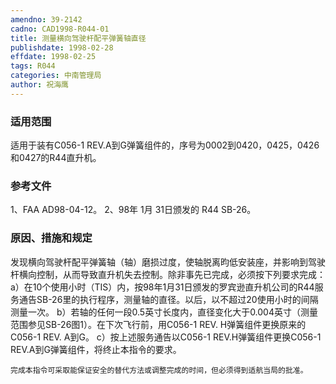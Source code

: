 ```yaml
---
amendno: 39-2142
cadno: CAD1998-R044-01
title: 测量横向驾驶杆配平弹簧轴直径
publishdate: 1998-02-28
effdate: 1998-02-25
tags: R044
categories: 中南管理局
author: 祝海鹰
---
```


### 适用范围 
适用于装有C056-1 REV.A到G弹簧组件的，序号为0002到0420，0425，0426和0427的R44直升机。

<!--more-->
### 参考文件
1、FAA AD98-04-12。
 2、98年 1月 31日颁发的 R44 SB-26。

### 原因、措施和规定 
发现横向驾驶杆配平弹簧轴（轴）磨损过度，使轴脱离昀低安装座，并影响到驾驶杆横向控制，从而导致直升机失去控制。除非事先已完成，必须按下列要求完成： 
   a）在10个使用小时（TIS）内，按98年1月31日颁发的罗宾逊直升机公司的R44服务通告SB-26里的执行程序，测量轴的直径。以后，以不超过20使用小时的间隔测量一次。 
   b）若轴的任何一段0.5英寸长度内，直径变化大于0.004英寸（测量范围参见SB-26图1）。在下次飞行前，用C056-1 REV. H弹簧组件更换原来的C056-1 REV. A到G。 
   c）按上述服务通告以C056-1 REV.H弹簧组件更换C056-1 REV.A到G弹簧组件，将终止本指令的要求。 

  
    完成本指令可采取能保证安全的替代方法或调整完成的时间，但必须得到适航当局的批准。
